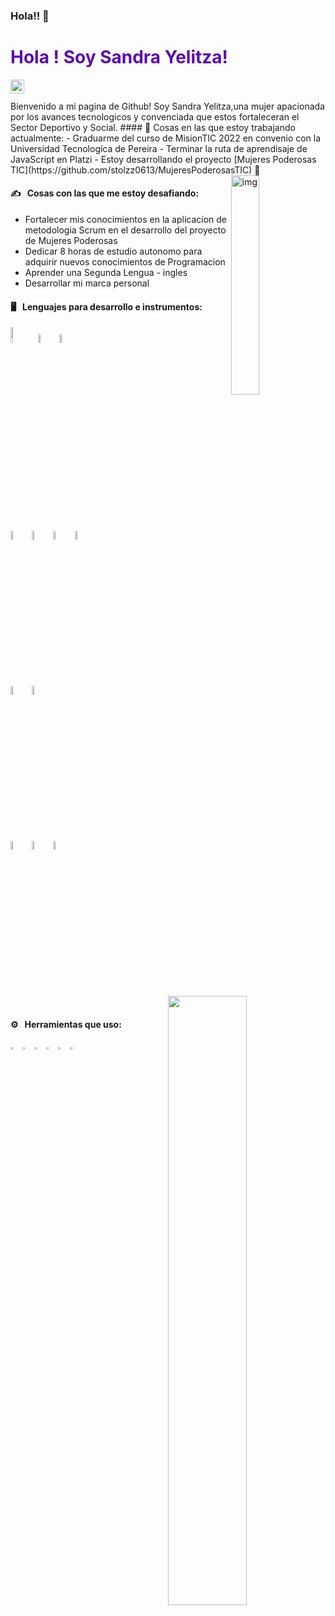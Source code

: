 ### Hola!! 👋

### <h1 style="color:#5B0CAE">  Hola ! Soy Sandra Yelitza!</h1>

<a href="https://www.linkedin.com/in/sandra-yelitza-castelblanco-celis-/">
  <img align="left" alt="Linkedin" width="22px" src="https://cdn.jsdelivr.net/npm/simple-icons@v3/icons/linkedin.svg" background-color= #000000 />
</a>
<a href="https://www.instagram.com/sandra.yelitza/>
  <img align="left" alt="Instagram" width="22px" src="https://cdn.jsdelivr.net/npm/simple-icons@v3/icons/instagram.svg" />
</a>
<br>
<br> 
Bienvenido a mi pagina de Github! Soy Sandra Yelitza,una mujer apacionada por los avances tecnologicos y convenciada que estos fortaleceran el Sector Deportivo y Social. 
#### 🌱  Cosas en las que estoy trabajando actualmente:
- Graduarme del curso de MisionTIC 2022 en convenio con la Universidad Tecnologíca de Pereira 
- Terminar la ruta de aprendisaje de JavaScript en Platzi
- Estoy desarrollando el proyecto [Mujeres Poderosas TIC](https://github.com/stolzz0613/MujeresPoderosasTIC) 🚀 

<img align="right" alt="img" src=" https://co.pinterest.com/pin/733594226793446497/ " width="30%" height="auto" />

#### ✍️ &nbsp; Cosas con las que me estoy desafiando:
- Fortalecer mis conocimientos en la aplicacion de metodologia Scrum en el desarrollo  del proyecto de Mujeres Poderosas
- Dedicar 8 horas de estudio autonomo para adquirir nuevos conocimientos de Programacion
- Aprender una Segunda Lengua - ingles
- Desarrollar mi marca personal 

#### 🖥 &nbsp; Lenguajes para desarrollo e instrumentos:
<p>
  
  <code><img width="8%" src="https://www.vectorlogo.zone/logos/java/java-ar21.svg"></code>
  <code><img width="6%" src="https://www.vectorlogo.zone/logos/python/python-ar21.svg"></code>
  <code><img width="6%" src="https://www.vectorlogo.zone/logos/javascript/javascript-ar21.svg"></code>
  
  <code><img width="6%" src="https://www.vectorlogo.zone/logos/w3_html5/w3_html5-ar21.svg"></code>
  <code><img width="6%" src="https://www.vectorlogo.zone/logos/netlifyapp_watercss/netlifyapp_watercss-official.svg"></code>
  <code><img width="6%" src="https://www.vectorlogo.zone/logos/sass-lang/sass-lang-ar21.svg"></code>
  <code><img width="6%" src="https://www.vectorlogo.zone/logos/getbootstrap/getbootstrap-ar21.svg"></code>
  
  <code><img width="6%" src="https://www.vectorlogo.zone/logos/reactjs/reactjs-ar21.svg"></code>
  <code><img width="6%" src="https://www.vectorlogo.zone/logos/vuejs/vuejs-ar21.svg"></code>
  
  <code><img width="6%" src="https://www.vectorlogo.zone/logos/mysql/mysql-ar21.svg"></code>
  <code><img width="6%" src="https://www.vectorlogo.zone/logos/mongodb/mongodb-ar21.svg"></code>
  <code><img width="6%" src="https://www.vectorlogo.zone/logos/git-scm/git-scm-ar21.svg"></code>
  
  <img width="50%" align="right" src="https://github-readme-stats.vercel.app/api?username=YelitzaCC&show_icons=true&hide_border=true" />
  
</p>
<br>

####  ⚙️ &nbsp; Herramientas que uso:
<p>
  <code><img width="3%" src="https://www.vectorlogo.zone/logos/visualstudio_code/visualstudio_code-icon.svg"></code>
  <code><img width="3%" src="https://www.vectorlogo.zone/logos/eclipse/eclipse-icon.svg"></code>
  <code><img width="3%" src="https://www.vectorlogo.zone/logos/adobe_illustrator/adobe_illustrator-icon.svg"></code>  
  <code><img width="3%" src="https://www.vectorlogo.zone/logos/figma/figma-icon.svg"></code>
  <code><img width="3%" src="https://www.vectorlogo.zone/logos/zeplinio/zeplinio-icon.svg"></code>
  <code><img width="3%" src="https://www.vectorlogo.zone/logos/slack/slack-icon.svg"></code> 
</p>
